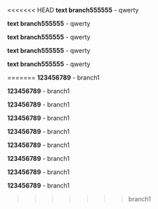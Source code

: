 <<<<<<< HEAD
**text branch555555** - qwerty

**text branch555555** - qwerty

**text branch555555** - qwerty

**text branch555555** - qwerty

**text branch555555** - qwerty



=======
**123456789** - branch1

**123456789** - branch1

**123456789** - branch1

**123456789** - branch1

**123456789** - branch1

**123456789** - branch1

**123456789** - branch1

**123456789** - branch1

**123456789** - branch1
>>>>>>> branch1

